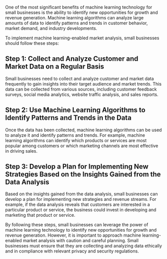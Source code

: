 
One of the most significant benefits of machine learning technology for small businesses is the ability to identify new opportunities for growth and revenue generation. Machine learning algorithms can analyze large amounts of data to identify patterns and trends in customer behavior, market demand, and industry developments.

To implement machine learning-enabled market analysis, small businesses should follow these steps:

Step 1: Collect and Analyze Customer and Market Data on a Regular Basis
-----------------------------------------------------------------------

Small businesses need to collect and analyze customer and market data frequently to gain insights into their target audience and market trends. This data can be collected from various sources, including customer feedback surveys, social media analytics, website traffic analysis, and sales reports.

Step 2: Use Machine Learning Algorithms to Identify Patterns and Trends in the Data
-----------------------------------------------------------------------------------

Once the data has been collected, machine learning algorithms can be used to analyze it and identify patterns and trends. For example, machine learning algorithms can identify which products or services are most popular among customers or which marketing channels are most effective in driving sales.

Step 3: Develop a Plan for Implementing New Strategies Based on the Insights Gained from the Data Analysis
----------------------------------------------------------------------------------------------------------

Based on the insights gained from the data analysis, small businesses can develop a plan for implementing new strategies and revenue streams. For example, if the data analysis reveals that customers are interested in a particular product or service, the business could invest in developing and marketing that product or service.

By following these steps, small businesses can leverage the power of machine learning technology to identify new opportunities for growth and revenue generation. However, it is important to approach machine learning-enabled market analysis with caution and careful planning. Small businesses must ensure that they are collecting and analyzing data ethically and in compliance with relevant privacy and security regulations.
